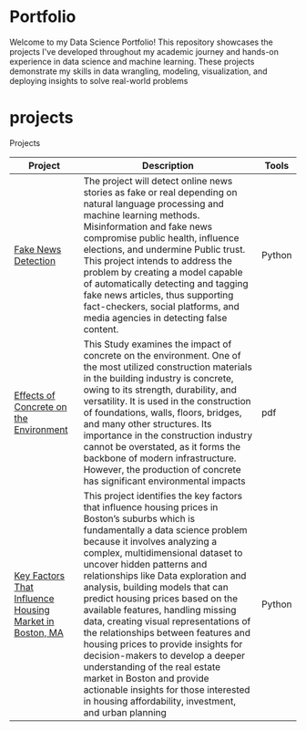# Portfolio

Welcome to my Data Science Portfolio! This repository showcases the projects I've developed throughout my academic journey and hands-on experience in data science and machine learning. These projects demonstrate my skills in data wrangling, modeling, visualization, and deploying insights to solve real-world problems

# projects

Projects

| Project | Description | Tools |
|--------|-------------|--------|
| [Fake News Detection](https://github.com/vkullanakoppal/portfolio/blob/main/projects/fake-news-detection/README.md) | The project will detect online news stories as fake or real depending on natural language processing and machine learning methods. Misinformation and fake news compromise public health, influence elections, and undermine Public trust. This project intends to address the problem by creating a model capable of automatically detecting and tagging fake news articles, thus supporting fact-checkers, social platforms, and media agencies in detecting false content. | Python |
| [Effects of Concrete on the Environment](https://github.com/vkullanakoppal/portfolio/blob/main/projects/effects-of-concrete-on-the-environment/README.md) | This Study examines the impact of concrete on the environment. One of the most utilized construction materials in the building industry is concrete, owing to its strength, durability, and versatility. It is used in the construction of foundations, walls, floors, bridges, and many other structures. Its importance in the construction industry cannot be overstated, as it forms the backbone of modern infrastructure. However, the production of concrete has significant environmental impacts | pdf |
| [Key Factors That Influence Housing Market in Boston, MA](https://github.com/vkullanakoppal/portfolio/blob/main/projects/housing-market-influence/README.md) | This project identifies the key factors that influence housing prices in Boston’s suburbs which is fundamentally a data science problem because it involves analyzing a complex, multidimensional dataset to uncover hidden patterns and relationships like Data exploration and analysis, building models that can predict housing prices based on the available features, handling missing data, creating visual representations of the relationships between features and housing prices to provide insights for decision-makers to develop a deeper understanding of the real estate market in Boston and provide actionable insights for those interested in housing affordability, investment, and urban planning | Python |




